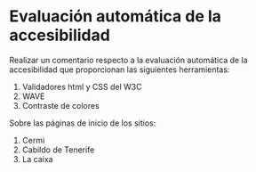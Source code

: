 # Evaluación automática de la accesibilidad
Realizar un comentario respecto a la evaluación automática de la accesibilidad que proporcionan las siguientes herramientas:

1. Validadores html y CSS del W3C
2. WAVE
3. Contraste de colores

Sobre las páginas de inicio de los sitios:
1. Cermi
2. Cabildo de Tenerife
3. La caixa
